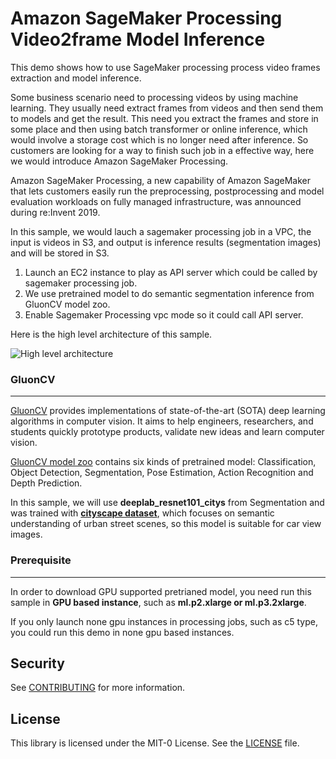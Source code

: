 # Amazon SageMaker Processing Video2frame Model Inference

This demo shows how to use SageMaker processing process video frames extraction and model inference.

Some business scenario need to processing videos by using machine learning. They usually need extract frames from videos and then send them to models and get the result. This need you extract the frames and store in some place and then using batch transformer or online inference, which would involve a storage cost which is no longer need after inference. So customers are looking for a way to finish such job in a effective way, here we would introduce Amazon SageMaker Processing.

Amazon SageMaker Processing, a new capability of Amazon SageMaker that lets customers easily run the preprocessing, postprocessing and model evaluation workloads on fully managed infrastructure, was announced during re:Invent 2019. 

In this sample, we would lauch a sagemaker processing job in a VPC, the input is videos in S3, and output is inference results (segmentation images) and will be stored in S3.

1. Launch an EC2 instance to play as API server which could be called by sagemaker processing job.
2. We use pretrained model to do semantic segmentation inference from GluonCV model zoo.
3. Enable Sagemaker Processing vpc mode so it could call API server.

Here is the high level architecture of this sample.

![High level architecture](https://sagemaker-demo-dataset.s3-us-west-2.amazonaws.com/Picture1.png)


### GluonCV
---
[GluonCV](https://gluon-cv.mxnet.io/) provides implementations of state-of-the-art (SOTA) deep learning algorithms in computer vision. It aims to help engineers, researchers, and students quickly prototype products, validate new ideas and learn computer vision.

[GluonCV model zoo](https://gluon-cv.mxnet.io/model_zoo/index.html) contains six kinds of pretrained model: Classification, Object Detection, Segmentation, Pose Estimation, Action Recognition and Depth Prediction.

In this sample, we will use **deeplab_resnet101_citys** from Segmentation and was trained with **[cityscape dataset](https://www.cityscapes-dataset.com/)**, which focuses on semantic understanding of urban street scenes, so this model is suitable for car view images.

### Prerequisite
---
In order to download GPU supported pretrianed model, you need run this sample in **GPU based instance**, such as **ml.p2.xlarge or ml.p3.2xlarge**.

If you only launch none gpu instances in processing jobs, such as c5 type, you could run this demo in none gpu based instances.


## Security
 
 See [CONTRIBUTING](CONTRIBUTING.md#security-issue-notifications) for more information.
 
## License
 
 This library is licensed under the MIT-0 License. See the [LICENSE](LICENSE) file.   
